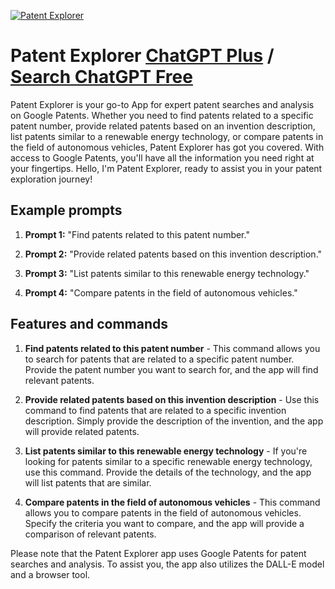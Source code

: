 
[![Patent Explorer](https://files.oaiusercontent.com/file-Z11H1CjuIvRfRQBPKbbVpxO9?se=2123-10-19T16%3A52%3A41Z&sp=r&sv=2021-08-06&sr=b&rscc=max-age%3D31536000%2C%20immutable&rscd=attachment%3B%20filename%3Da735d5c0-1ec7-431d-8c38-ae667e388129.png&sig=dqahI33errdZDVaIvW04XMCz5Yec9DbgBura3RfAs1A%3D)](https://chat.openai.com/g/g-pwPdZCok6-patent-explorer)

# Patent Explorer [ChatGPT Plus](https://chat.openai.com/g/g-pwPdZCok6-patent-explorer) / [Search ChatGPT Free](https://gptcall.net/index.html#/?search=Patent%20Explorer)

Patent Explorer is your go-to App for expert patent searches and analysis on Google Patents. Whether you need to find patents related to a specific patent number, provide related patents based on an invention description, list patents similar to a renewable energy technology, or compare patents in the field of autonomous vehicles, Patent Explorer has got you covered. With access to Google Patents, you'll have all the information you need right at your fingertips. Hello, I'm Patent Explorer, ready to assist you in your patent exploration journey!

## Example prompts

1. **Prompt 1:** "Find patents related to this patent number."

2. **Prompt 2:** "Provide related patents based on this invention description."

3. **Prompt 3:** "List patents similar to this renewable energy technology."

4. **Prompt 4:** "Compare patents in the field of autonomous vehicles."


## Features and commands

1. **Find patents related to this patent number** - This command allows you to search for patents that are related to a specific patent number. Provide the patent number you want to search for, and the app will find relevant patents.

2. **Provide related patents based on this invention description** - Use this command to find patents that are related to a specific invention description. Simply provide the description of the invention, and the app will provide related patents.

3. **List patents similar to this renewable energy technology** - If you're looking for patents similar to a specific renewable energy technology, use this command. Provide the details of the technology, and the app will list patents that are similar.

4. **Compare patents in the field of autonomous vehicles** - This command allows you to compare patents in the field of autonomous vehicles. Specify the criteria you want to compare, and the app will provide a comparison of relevant patents.

Please note that the Patent Explorer app uses Google Patents for patent searches and analysis. To assist you, the app also utilizes the DALL-E model and a browser tool.


